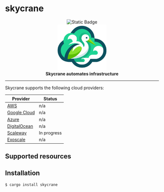 # skycrane

<div align="center">
    <img src="https://img.shields.io/badge/web-docs-blue" alt="Static Badge">
</div>
<div align="center">
  <img src="assets/images/skycrane.svg" width="160" alt="skycrane">
</div>
<div align="center">
  <strong>Skycrane automates infrastructure</strong>
</div>

---

Skycrane supports the following cloud providers:

| Provider | Status |
| --- | --- |
| [AWS](https://aws.amazon.com/) | n/a |
| [Google Cloud](https://cloud.google.com/) | n/a |
| [Azure](https://azure.microsoft.com/) | n/a |
| [DigitalOcean](https://www.digitalocean.com/) | n/a |
| [Scaleway](https://www.scaleway.com/) | In progress |
| [Exoscale](https://www.exoscale.com/) | n/a |


## Supported resources


## Installation

```shell
$ cargo install skycrane
```

